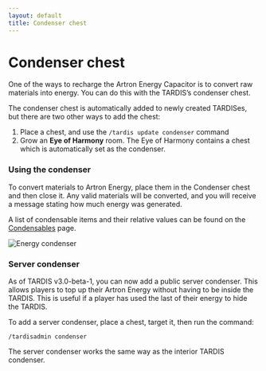 ```yaml
---
layout: default
title: Condenser chest
---
```


# Condenser chest

One of the ways to recharge the Artron Energy Capacitor is to convert raw materials into energy. You can do this with the TARDIS’s condenser chest.

The condenser chest is automatically added to newly created TARDISes, but there are two other ways to add the chest:

1. Place a chest, and use the `/tardis update condenser` command
2. Grow an **Eye of Harmony** room. The Eye of Harmony contains a chest which is automatically set as the condenser.

### Using the condenser

To convert materials to Artron Energy, place them in the Condenser chest and then close it. Any valid materials will be converted, and you will receive a message stating how much energy was generated.

A list of condensable items and their relative values can be found on the [Condensables](condensables.html) page.

![Energy condenser](images/docs/condenser.jpg)

### Server condenser

As of TARDIS v3.0-beta-1, you can now add a public server condenser. This allows players to top up their Artron Energy without having to be inside the TARDIS. This is useful if a player has used the last of their energy to hide the TARDIS.

To add a server condenser, place a chest, target it, then run the command:

    /tardisadmin condenser

The server condenser works the same way as the interior TARDIS condenser.
